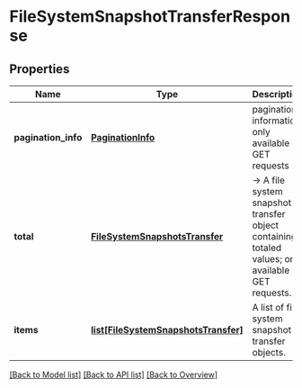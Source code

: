 # FileSystemSnapshotTransferResponse

## Properties
Name | Type | Description | Notes
------------ | ------------- | ------------- | -------------
**pagination_info** | [**PaginationInfo**](PaginationInfo.md) | pagination information, only available in GET requests | [optional] 
**total** | [**FileSystemSnapshotsTransfer**](FileSystemSnapshotsTransfer.md) | -&gt; A file system snapshot transfer object containing totaled values; only available in GET requests. | [optional] 
**items** | [**list[FileSystemSnapshotsTransfer]**](FileSystemSnapshotsTransfer.md) | A list of file system snapshot transfer objects. | [optional] 

[[Back to Model list]](index.md#documentation-for-models) [[Back to API list]](index.md#endpoint-properties) [[Back to Overview]](index.md)


